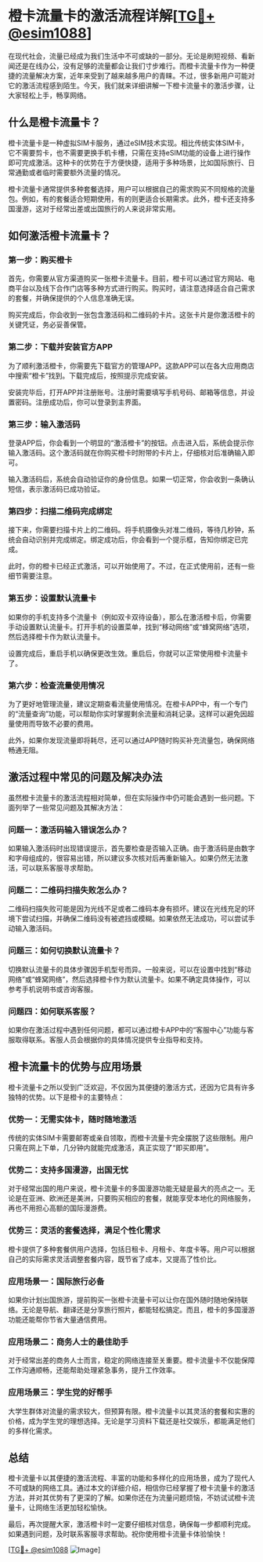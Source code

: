 # 橙卡流量卡的激活流程详解[[TG💪+ @esim1088](https://t.me/s/esim1088)]

在现代社会，流量已经成为我们生活中不可或缺的一部分。无论是刷短视频、看新闻还是在线办公，没有足够的流量都会让我们寸步难行。而橙卡流量卡作为一种便捷的流量解决方案，近年来受到了越来越多用户的青睐。不过，很多新用户可能对它的激活流程感到陌生。今天，我们就来详细讲解一下橙卡流量卡的激活步骤，让大家轻松上手，畅享网络。

## 什么是橙卡流量卡？

橙卡流量卡是一种虚拟SIM卡服务，通过eSIM技术实现。相比传统实体SIM卡，它不需要剪卡，也不需要更换手机卡槽，只需在支持eSIM功能的设备上进行操作即可完成激活。这种卡的优势在于方便快捷，适用于多种场景，比如国际旅行、日常通勤或者临时需要额外流量的情况。

橙卡流量卡通常提供多种套餐选择，用户可以根据自己的需求购买不同规格的流量包。例如，有的套餐适合短期使用，有的则更适合长期需求。此外，橙卡还支持多国漫游，这对于经常出差或出国旅行的人来说非常实用。

## 如何激活橙卡流量卡？

### 第一步：购买橙卡

首先，你需要从官方渠道购买一张橙卡流量卡。目前，橙卡可以通过官方网站、电商平台以及线下合作门店等多种方式进行购买。购买时，请注意选择适合自己需求的套餐，并确保提供的个人信息准确无误。

购买完成后，你会收到一张包含激活码和二维码的卡片。这张卡片是你激活橙卡的关键凭证，务必妥善保管。

### 第二步：下载并安装官方APP

为了顺利激活橙卡，你需要先下载官方的管理APP。这款APP可以在各大应用商店中搜索“橙卡”找到。下载完成后，按照提示完成安装。

安装完毕后，打开APP并注册账号。注册时需要填写手机号码、邮箱等信息，并设置密码。注册成功后，你可以登录到主界面。

### 第三步：输入激活码

登录APP后，你会看到一个明显的“激活橙卡”的按钮。点击进入后，系统会提示你输入激活码。这个激活码就在你购买橙卡时附带的卡片上，仔细核对后准确输入即可。

输入激活码后，系统会自动验证你的身份信息。如果一切正常，你会收到一条确认短信，表示激活码已成功验证。

### 第四步：扫描二维码完成绑定

接下来，你需要扫描卡片上的二维码。将手机摄像头对准二维码，等待几秒钟，系统会自动识别并完成绑定。绑定成功后，你会看到一个提示框，告知你绑定已完成。

此时，你的橙卡已经正式激活，可以开始使用了。不过，在正式使用前，还有一些细节需要注意。

### 第五步：设置默认流量卡

如果你的手机支持多个流量卡（例如双卡双待设备），那么在激活橙卡后，你需要手动设置默认流量卡。打开手机的设置菜单，找到“移动网络”或“蜂窝网络”选项，然后选择橙卡作为默认流量卡。

设置完成后，重启手机以确保更改生效。重启后，你就可以正常使用橙卡流量卡了。

### 第六步：检查流量使用情况

为了更好地管理流量，建议定期查看流量使用情况。在橙卡APP中，有一个专门的“流量查询”功能，可以帮助你实时掌握剩余流量和消耗记录。这样可以避免因超量使用而导致不必要的费用。

此外，如果你发现流量即将耗尽，还可以通过APP随时购买补充流量包，确保网络畅通无阻。

## 激活过程中常见的问题及解决办法

虽然橙卡流量卡的激活流程相对简单，但在实际操作中仍可能会遇到一些问题。下面列举了一些常见问题及其解决方法：

### 问题一：激活码输入错误怎么办？

如果输入激活码时出现错误提示，首先要检查是否输入正确。由于激活码是由数字和字母组成的，很容易出错，所以建议多次核对后再重新输入。如果仍然无法激活，可以联系客服寻求帮助。

### 问题二：二维码扫描失败怎么办？

二维码扫描失败可能是因为光线不足或者二维码本身有损坏。建议在光线充足的环境下尝试扫描，并确保二维码没有被遮挡或模糊。如果依然无法成功，可以尝试手动输入激活码。

### 问题三：如何切换默认流量卡？

切换默认流量卡的具体步骤因手机型号而异。一般来说，可以在设置中找到“移动网络”或“蜂窝网络”，然后选择橙卡作为默认流量卡。如果不确定具体操作，可以参考手机说明书或咨询客服。

### 问题四：如何联系客服？

如果你在激活过程中遇到任何问题，都可以通过橙卡APP中的“客服中心”功能与客服取得联系。客服人员会根据你的具体情况提供专业指导和支持。

## 橙卡流量卡的优势与应用场景

橙卡流量卡之所以受到广泛欢迎，不仅因为其便捷的激活方式，还因为它具有许多独特的优势。以下是橙卡的主要特点：

### 优势一：无需实体卡，随时随地激活

传统的实体SIM卡需要邮寄或亲自领取，而橙卡流量卡完全摆脱了这些限制。用户只需在网上下单，几分钟内就能完成激活，真正实现了“即买即用”。

### 优势二：支持多国漫游，出国无忧

对于经常出国的用户来说，橙卡流量卡的多国漫游功能无疑是最大的亮点之一。无论是在亚洲、欧洲还是美洲，只要购买相应的套餐，就能享受本地化的网络服务，再也不用担心高额的国际漫游费。

### 优势三：灵活的套餐选择，满足个性化需求

橙卡提供了多种套餐供用户选择，包括日租卡、月租卡、年度卡等。用户可以根据自己的实际需求灵活调整套餐内容，既节省了成本，又提高了性价比。

### 应用场景一：国际旅行必备

如果你计划出国旅游，提前购买一张橙卡流量卡可以让你在国外随时随地保持联络。无论是导航、翻译还是分享旅行照片，都能轻松搞定。而且，橙卡的多国漫游功能还能帮你节省大量通信费用。

### 应用场景二：商务人士的最佳助手

对于经常出差的商务人士而言，稳定的网络连接至关重要。橙卡流量卡不仅能保障工作沟通顺畅，还能帮助处理紧急事务，提升工作效率。

### 应用场景三：学生党的好帮手

大学生群体对流量的需求较大，但预算有限。橙卡流量卡以其灵活的套餐和实惠的价格，成为学生党的理想选择。无论是学习资料下载还是社交娱乐，都能满足他们的多样化需求。

## 总结

橙卡流量卡以其便捷的激活流程、丰富的功能和多样化的应用场景，成为了现代人不可或缺的网络工具。通过本文的详细介绍，相信你已经掌握了橙卡流量卡的激活方法，并对其优势有了更深的了解。如果你还在为流量问题烦恼，不妨试试橙卡流量卡，让网络生活更加轻松愉快。

最后，再次提醒大家，激活橙卡时一定要仔细核对信息，确保每一步都顺利完成。如果遇到问题，及时联系客服寻求帮助。祝你使用橙卡流量卡体验愉快！

[[TG💪+ @esim1088](https://t.me/s/esim1088) ![Image](https://i.postimg.cc/4NQfJmqS/Snipaste-2025-05-13-00-14-12.png)]